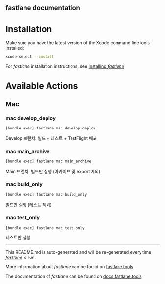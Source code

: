 fastlane documentation
----

# Installation

Make sure you have the latest version of the Xcode command line tools installed:

```sh
xcode-select --install
```

For _fastlane_ installation instructions, see [Installing _fastlane_](https://docs.fastlane.tools/#installing-fastlane)

# Available Actions

## Mac

### mac develop_deploy

```sh
[bundle exec] fastlane mac develop_deploy
```

Develop 브랜치: 빌드 + 테스트 + TestFlight 배포

### mac main_archive

```sh
[bundle exec] fastlane mac main_archive
```

Main 브랜치: 빌드만 실행 (아카이브 및 export 제외)

### mac build_only

```sh
[bundle exec] fastlane mac build_only
```

빌드만 실행 (테스트 제외)

### mac test_only

```sh
[bundle exec] fastlane mac test_only
```

테스트만 실행

----

This README.md is auto-generated and will be re-generated every time [_fastlane_](https://fastlane.tools) is run.

More information about _fastlane_ can be found on [fastlane.tools](https://fastlane.tools).

The documentation of _fastlane_ can be found on [docs.fastlane.tools](https://docs.fastlane.tools).
